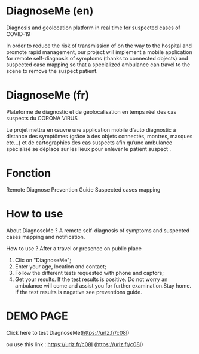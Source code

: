 ﻿# DiagnoseMe (en)
Diagnosis and geolocation platform  in real time for suspected cases of COVID-19

In order to reduce the risk of transmission of  on the way to the hospital and promote rapid management, our project will implement a mobile application for remote self-diagnosis of symptoms (thanks to connected objects) and suspected case mapping  so that a specialized ambulance can travel to the scene to remove the suspect patient.

# DiagnoseMe (fr)
Plateforme de diagnostic et de géolocalisation en temps réel des cas suspects du CORONA VIRUS

Le projet mettra en œuvre une application mobile d’auto diagnostic à distance des symptômes (grâce à des objets connectés, montres, masques etc...) et de cartographies des cas suspects afin qu’une ambulance spécialisé se déplace sur les lieux pour enlever le patient suspect .  

# Fonction
Remote Diagnose
Prevention Guide
Suspected cases mapping


# How to use
About DiagnoseMe ?
A remote self-diagnosis of symptoms and suspected cases mapping and notification.

 How to use ?
After a travel or presence on public place
1. Clic on "DiagnoseMe";
2. Enter your age, location and contact;
3. Follow the different tests requested with phone and captors;
4. Get your results.
If the test results is positive. Do not worry an ambulance will come and assist you for further examination.Stay home.
If the test results is nagative see preventions guide.

# DEMO PAGE

Click here to test DiagnoseMe(https://urlz.fr/c08I)

ou use this link : https://urlz.fr/c08I (https://urlz.fr/c08I)
